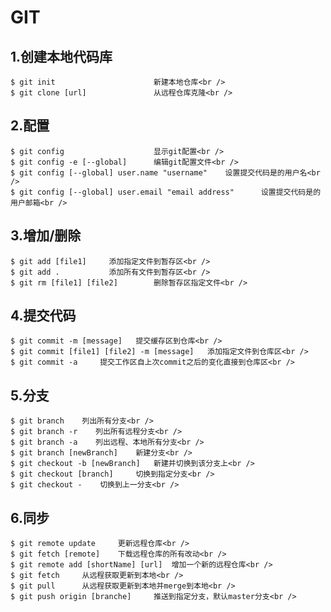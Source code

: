 # GIT
## 1.创建本地代码库
    $ git init                      新建本地仓库<br />
    $ git clone [url]               从远程仓库克隆<br />

## 2.配置
    $ git config                    显示git配置<br />
    $ git config -e [--global]      编辑git配置文件<br />
    $ git config [--global] user.name "username"    设置提交代码是的用户名<br />
    $ git config [--global] user.email "email address"      设置提交代码是的用户邮箱<br />

## 3.增加/删除
    $ git add [file1]     添加指定文件到暂存区<br />
    $ git add .           添加所有文件到暂存区<br />
    $ git rm [file1] [file2]        删除暂存区指定文件<br />

## 4.提交代码
    $ git commit -m [message]   提交缓存区到仓库<br />
    $ git commit [file1] [file2] -m [message]   添加指定文件到仓库区<br />
    $ git commit -a     提交工作区自上次commit之后的变化直接到仓库区<br />

## 5.分支
    $ git branch    列出所有分支<br />
    $ git branch -r    列出所有远程分支<br />
    $ git branch -a    列出远程、本地所有分支<br />
    $ git branch [newBranch]    新建分支<br />
    $ git checkout -b [newBranch]   新建并切换到该分支上<br />
    $ git checkout [branch]     切换到指定分支<br />
    $ git checkout -    切换到上一分支<br />

## 6.同步
    $ git remote update     更新远程仓库<br />
    $ git fetch [remote]    下载远程仓库的所有改动<br />
    $ git remote add [shortName] [url]  增加一个新的远程仓库<br />
    $ git fetch     从远程获取更新到本地<br />
    $ git pull      从远程获取更新到本地并merge到本地<br />
    $ git push origin [branche]     推送到指定分支，默认master分支<br />